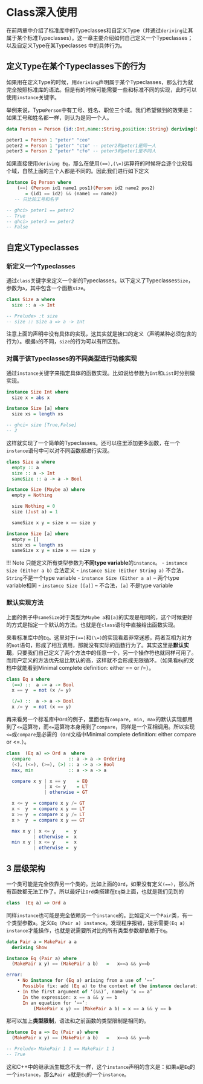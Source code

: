 # Class深入使用

在前两章中介绍了标准库中的Typeclasses和自定义Type（并通过`deriving`让其属于某个标准Typeclasses）。这一章主要介绍如何自己定义一个Typeclasses；以及自定义Type在某Typeclasses
中的具体行为。

## 定义Type在某个Typeclasses下的行为

如果用在定义Type的时候，用`deriving`声明属于某个Typeclasses，那么行为就完全按照标准库的语法。但是有的时候可能需要一些和标准不同的实现，此时可以使用`instance`关键字。

举例来说，Type`Person`中有工号、姓名、职位三个域。我们希望做到的效果是：如果工号和姓名都一样，则认为是同一个人。

```Haskell
data Person = Person {id::Int,name::String,position::String} deriving(Show)

peter1 = Person 1 "peter" "ceo"
peter2 = Person 1 "peter" "cto" -- peter2和peter1是同一人
peter3 = Person 2 "peter" "cfo" -- peter3和peter1是不同人
```

如果直接使用`deriving Eq`，那么在使用`(==),(\=)`运算符的时候将会逐个比较每个域，自然上面的三个人都是不同的。因此我们进行如下定义

```Haskell
instance Eq Person where
    (==) (Person id1 name1 pos1)(Person id2 name2 pos2) 
       = (id1 == id2) && (name1 == name2)
   -- 只比较工号和名字

-- ghci> peter1 == peter2
-- True
-- ghci> peter3 == peter2
-- False
```


## 自定义Typeclasses

### 新定义一个Typeclasses

通过`class`关键字来定义一个新的Typeclasses。以下定义了Typeclasses`Size`，参数为`a`，其中包含一个函数`size`。

```Haskell
class Size a where
  size :: a -> Int

-- Prelude> :t size
-- size :: Size a => a -> Int
```

注意上面的声明中没有具体的实现，这其实就是接口的定义（声明某种必须包含的行为）。根据`a`的不同，`size`的行为可以有所区别。

### 对属于该Typeclasses的不同类型进行功能实现

通过`instance`关键字来指定具体的函数实现。比如说给参数为`Int`和`List`时分别做实现。

```Haskell
instance Size Int where
  size x = abs x

instance Size [a] where
  size xs = length xs

-- ghci> size [True,False]
-- 2
```

这样就实现了一个简单的Typeclasses。还可以往里添加更多函数，在一个`instance`语句中可以对不同函数都进行实现。

```Haskell
class Size a where
  empty :: a
  size :: a -> Int
  sameSize :: a -> a -> Bool

instance Size (Maybe a) where
  empty = Nothing

  size Nothing = 0
  size (Just a) = 1

  sameSize x y = size x == size y

instance Size [a] where
  empty = []
  size xs = length xs
  sameSize x y = size x == size y
```

!!! Note
    只能定义所有类型参数为**不同type variable**的`instance`。
    - `instance Size (Either a b)` 合法定义
    - `instance Size (Either String a)` 不合法，`String`不是一个type variable
    - `instance Size (Either a a)` – 两个type variable相同
    - `instance Size [[a]]` – 不合法，`[a]` 不是type variable

### 默认实现方法

上面的例子中`sameSize`对于类型为`Maybe a`和`[a]`的实现是相同的，这个时候更好的方式是指定一个默认的方法。也就是在`class`语句中直接给出函数实现。

来看标准库中的`Eq`。这里对于`(==)`和`(\=)`的实现看着非常迷惑，两者互相为对方的`not`语句，形成了相互调用，那就没有实际的函数行为了。其实这里是**默认实现**，只要我们自己定义了两个方法中的任意一个，另一个操作符也就同样可用了。而用户定义的方法优先级比默认的高，这样就不会形成无限循环。（如果看`Eq`的文档中就能看到Minimal complete definition: either == or /=）。

```Haskell
class Eq a where
  (==) ::  a -> a -> Bool
  x == y  = not (x /= y)

  (/=) ::  a -> a -> Bool
  x /= y  = not (x == y)
```

再来看另一个标准库中`Ord`的例子，里面也有`compare, min, max`的默认实现都用到了`<=`运算符，而`<=`运算符本身用到了`compare`，同样是一个互相调用。所以实现`<=`或`compare`是必需的（`Ord`文档中Minimal complete definition: either compare or <=.）。

```Haskell
class  (Eq a) => Ord a  where
  compare              :: a -> a -> Ordering
  (<), (<=), (>=), (>) :: a -> a -> Bool
  max, min             :: a -> a -> a

  compare x y | x == y    = EQ
              | x <= y    = LT
              | otherwise = GT

  x <= y  = compare x y /= GT
  x <  y  = compare x y == LT
  x >= y  = compare x y /= LT
  x >  y  = compare x y == GT

  max x y | x <= y    =  y
          | otherwise =  x
  min x y | x <= y    =  x
          | otherwise =  y
```

## 3 层级架构

一个类可能是完全依靠另一个类的。比如上面的`Ord`，如果没有定义`(==)`，那么所有函数都无法工作了。所以最好让`Ord`类搭建在`Eq`类上面，也就是我们见到的

```Haskell
class  (Eq a) => Ord a  
```

同样`instance`也可能是完全依赖另一个`instance`的。比如定义一个`Pair`类，有一个类型参数`a`。定义`Eq (Pair a) instance`。发现程序报错，提示需要`(Eq a) instance`才能操作，也就是说需要所对比的所有类型参数都依赖于`Eq`。

```Haskell
data Pair a = MakePair a a
  deriving Show

instance Eq (Pair a) where
  (MakePair x y) == (MakePair a b)   =   x==a && y==b

error:
    • No instance for (Eq a) arising from a use of ‘==’
      Possible fix: add (Eq a) to the context of the instance declaration
    • In the first argument of ‘(&&)’, namely ‘x == a’
      In the expression: x == a && y == b
      In an equation for ‘==’:
          (MakePair x y) == (MakePair a b) = x == a && y == b
```

那可以加上**类型限制**，语法和之前函数的类型限制是相同的。

```Haskell
instance Eq a => Eq (Pair a) where
  (MakePair x y) == (MakePair a b)   =   x==a && y==b

-- Prelude> MakePair 1 1 == MakePair 1 1
-- True
```

这和C++中的继承派生概念不太一样，这个`instance`声明的含义是：如果`a`是`Eq`的一个`instance`，那么`Pair a`就是`Eq`的一个`instance`。


